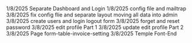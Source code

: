 1/8/2025 Separate Dashboard and Login 
1/8/2025 config file and mailtrap
3/8/2025 fix config flie and separate layout moving all data into admin
3/8/2025 create users and login logout form
3/8/2025 forget and reset password
3/8/2025 edit profile Part 1
3/8/2025 update edit profile Part 2
3/8/2025 Page form-table-invoice-setting
3/8/2025 Temple Font-End